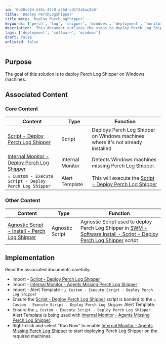 ```yaml
---
id: '0b20cd24-d35c-47c9-a35d-cd1f2a5ac2e8'
title: 'Deploy PerchLogShipper'
title_meta: 'Deploy PerchLogShipper'
keywords: ['perch', 'log', 'shipper', 'windows', 'deployment', 'monitor']
description: 'This document outlines the steps to deploy Perch Log Shipper on Windows machines, detailing associated scripts and monitors needed for effective implementation.'
tags: ['deployment', 'software', 'windows']
draft: false
unlisted: false
---
```


## Purpose

The goal of this solution is to deploy Perch Log Shipper on Windows machines.

## Associated Content

### Core Content

| Content                                                                 | Type           | Function                                                                     |
|-------------------------------------------------------------------------|----------------|------------------------------------------------------------------------------|
| [Script - Deploy Perch Log Shipper](https://proval.itglue.com/DOC-5078775-14986108) | Script         | Deploys Perch Log Shipper on Windows machines where it's not already installed |
| [Internal Monitor - Deploy Perch Log Shipper](https://proval.itglue.com/DOC-5078775-14986404) | Internal Monitor | Detects Windows machines missing Perch Log Shipper.                          |
| `△ Custom - Execute Script - Deploy Perch Log Shipper`               | Alert Template  | This will execute the [Script - Deploy Perch Log Shipper](https://proval.itglue.com/DOC-5078775-14986108) |

### Other Content

| Content                                                                 | Type           | Function                                                                                           |
|-------------------------------------------------------------------------|----------------|----------------------------------------------------------------------------------------------------|
| [Agnostic Script - Install - Perch Log Shipper](https://proval.itglue.com/DOC-5078775-14959900) | Agnostic Script | Agnostic Script used to deploy Perch Log Shipper in [SWM - Software Install - Script - Deploy Perch Log Shipper](https://proval.itglue.com/DOC-5078775-14986108) script |

## Implementation

Read the associated documents carefully.

- Import - [Script - Deploy Perch Log Shipper](https://proval.itglue.com/DOC-5078775-14986108)
- Import - [Internal Monitor - Agents Missing Perch Log Shipper](https://proval.itglue.com/DOC-5078775-14986404)
- Import - Alert Template - `△ Custom - Execute Script - Deploy Perch Log Shipper`
- Ensure the [Script - Deploy Perch Log Shipper](https://proval.itglue.com/DOC-5078775-14986108) script is bonded to the `△ Custom - Execute Script - Deploy Perch Log Shipper` Alert Template.
- Ensure the `△ Custom - Execute Script - Deploy Perch Log Shipper` Alert Template is being used with [Internal Monitor - Agents Missing Perch Log Shipper](https://proval.itglue.com/DOC-5078775-14986404).
- Right-click and select "Run Now" to enable [Internal Monitor - Agents Missing Perch Log Shipper](https://proval.itglue.com/DOC-5078775-14986404) to start deploying Perch Log Shipper on the required machines.



